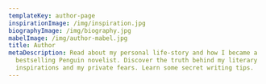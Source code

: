 ```yaml
---
templateKey: author-page
inspirationImage: /img/inspiration.jpg
biographyImage: /img/biography.jpg
mabelImage: /img/author-mabel.jpg
title: Author
metaDescription: Read about my personal life-story and how I became a
  bestselling Penguin novelist. Discover the truth behind my literary
  inspirations and my private fears. Learn some secret writing tips.
---
```

